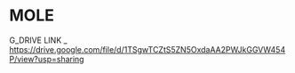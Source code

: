 # MOLE
G_DRIVE LINK _ https://drive.google.com/file/d/1TSgwTCZtS5ZN5OxdaAA2PWJkGGVW454P/view?usp=sharing 
